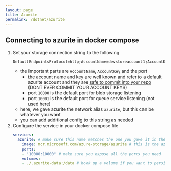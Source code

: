 ```yaml
---
layout: page
title: Azurite
permalink: /dotnet/azurite
---
```


## Connecting to azurite in docker compose
1. Set your storage connection string to the following
    ```
    DefaultEndpointsProtocol=http;AccountName=devstoreaccount1;AccountKey=Eby8vdM02xNOcqFlqUwJPLlmEtlCDXJ1OUzFT50uSRZ6IFsuFq2UVErCz4I6tq/K1SZFPTOtr/KBHBeksoGMGw==;BlobEndpoint=http://azurite:10000/devstoreaccount1;
    ```
    - the important parts are `AccountName`, `AccountKey` and the port
        - the account name and key are well known and refer to a default azurite account and they are [safe to commit into your repo](https://docs.microsoft.com/en-us/azure/storage/common/storage-configure-connection-string#configure-a-connection-string-for-azurite) (DONT EVER COMMIT YOUR ACCOUNT KEYS)
        - port `10000` is the default port for blob storage listening
        - port `10001` is the default port for queue service listening (not used here)
    - here, we gave azurite the network alias `azurite`, but this can be whatever you want
    - you can add additional config to this string as needed
1. Configure the service in your docker compose file
    ```yml
    services:
      azurite: # make sure this name matches the one you gave it in the BlobEndpoint in the connection string
        image: mcr.microsoft.com/azure-storage/azurite # this is the azurite image that microsoft provides
        ports:
        - "10000:10000" # make sure you expose all the ports you need
        volumes:
        - ./.azurite-data:/data # hook up a volume if you want to persist the contents that get stored in azurite
    ```